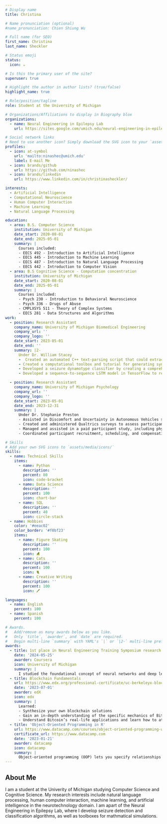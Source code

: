 ```yaml
---
# Display name
title: Christina

# Name pronunciation (optional)
#name_pronunciation: Chien Shiung Wu

# Full name (for SEO)
first_name: Christina
last_name: Sheckler

# Status emoji
status:
  icon: ☕️

# Is this the primary user of the site?
superuser: true

# Highlight the author in author lists? (true/false)
highlight_name: true

# Role/position/tagline
role: Student at the University of Michigan

# Organizations/Affiliations to display in Biography blox
organizations:
  - name: Neural Engineering in Epilepsy Lab
    url: https://sites.google.com/umich.edu/neural-engineering-in-epilepsy/home

# Social network links
# Need to use another icon? Simply download the SVG icon to your `assets/media/icons/` folder.
profiles:
  - icon: at-symbol
    url: 'mailto:ninashec@umich.edu'
    label: E-mail Me
  - icon: brands/github
    url: https://github.com/ninashec
  - icon: brands/linkedin
    url: https://www.linkedin.com/in/christinasheckler/

interests:
  - Artificial Intelligence
  - Computational Neuroscience
  - Human Computer Interaction
  - Machine Learning
  - Natural Language Processing

education:
  - area: B.S. Computer Science 
    institution: University of Michigan
    date_start: 2020-08-01
    date_end: 2025-05-01
    summary: |
      Courses included:
      - EECS 492 - Introduction to Artificial Intelligence
      - EECS 445 - Introduction to Machine Learning
      - EECS 487 - Introduction to Natural Language Processing
      - EECS 442 - Introduction to Computer Vision
  - area: B.S Cognitive Science - Computation concentration
    institution: University of Michigan
    date_start: 2020-08-01
    date_end: 2025-05-01
    summary: |
      Courses included:
      - Psych 230 - Introduction to Behavioral Neuroscience
      - Psych 336 - Drugs of Abuse
      - CMPLXSYS 511 - Theory of Complex Systems
      - EECS 281 - Data Structures and Algorithms
work:
  - position: Research Assistant
    company_name: University of Michigan Biomedical Engineering
    company_url: ''
    company_logo: ''
    date_start: 2023-05-01
    date_end: ''
    summary: |2-
      Under Dr. William Stacey
      -  Created an automated C++ text-parsing script that could extract relevant information from EEG comments file (.lay) and convert information to standard format used worldwide (BIDS format)
      - Created a computational toolbox and tutorial for generating synthetic EEG seizure data based on a mathematical model, enabling precise control over seizure onset and offset dynamics for use in developing seizure detection algorithms and training data analysis tools. Writing a manuscript on this work. 
      - Developed a seizure dynamotype classifier by creating a comprehensive preprocessing pipeline for EEG data, including high-pass and low-pass filtering, median filtering, sequence length normalization via cubic spline interpolation, and dimensionality reduction. Implemented data augmentation techniques such as series flipping to enhance model robustness. Applied sequence padding and data normalization to ensure consistent input shapes for neural networks. Constructed an LSTM neural network for classification of EEG signals, incorporating custom loss functions and evaluation metrics such as F1-score. Validated model performance through cross-validation and hyperparameter tuning, achieving improved accuracy on noisy and unbalanced EEG datasets. Created custom LSTM-GradCam to further understand the model classification.
      - Developed a sequence-to-sequence LSTM model in TensorFlow to remove white noise from EEG data. The model was trained on simulated EEG signals with white noise added at varying levels, then denoised to restore the original clean signals. Data preprocessing involved concatenating, reshaping, and padding the time-series data, followed by splitting it into training and testing sets. The model was optimized using mean squared error (MSE) to effectively filter out noise. The trained model demonstrated strong performance in removing white noise from the signals, improving data quality for subsequent analysis.

  - position: Research Assistant
    company_name: University of Michigan Psychology
    company_url: ''
    company_logo: ''
    date_start: 2023-05-01
    date_end: 2023-12-31
    summary: |
      Under Dr. Stephanie Preston
      - Assisted in Discomfort and Uncertainty in Autonomous Vehicles study exploring factors influencing passenger discomfort and trust in Autonomous Vehicles by measuring physiological stress responses and conducting post-ride surveys. 
      - Created and administered Qualtrics surveys to assess participant discomfort before and after riding in               autonomous vehicles.
      - Managed and assisted in a paid participant study, including physiological data collection (saliva samples, biometric monitoring) and analysis of survey responses.
      - Coordinated participant recruitment, scheduling, and compensation through the Prolific platform.

# Skills
# Add your own SVG icons to `assets/media/icons/`
skills:
  - name: Technical Skills
    items:
      - name: Python
        description: ''
        percent: 80
        icon: code-bracket
      - name: Data Science
        description: ''
        percent: 100
        icon: chart-bar
      - name: SQL
        description: ''
        percent: 40
        icon: circle-stack
  - name: Hobbies
    color: '#eeac02'
    color_border: '#f0bf23'
    items:
      - name: Figure Skating
        description: ''
        percent: 100
        icon: ⛸️
      - name: Cats
        description: ''
        percent: 100
        icon: 🐈 
      - name: Creative Writing
        description: ''
        percent: 100
        icon: 🖊️

languages:
  - name: English
    percent: 100
  - name: Spanish
    percent: 100

# Awards.
#   Add/remove as many awards below as you like.
#   Only `title`, `awarder`, and `date` are required.
#   Begin multi-line `summary` with YAML's `|` or `|2-` multi-line prefix and indent 2 spaces below.
awards:
  - title: 1st place in Neural Engineering Training Symposium research symposium poster competition
    date: '2024-05-25'
    awarder: Coursera
    icon: University of Michigan
    summary: |
      I studied the foundational concept of neural networks and deep learning. By the end, I was familiar with the significant technological trends driving the rise of deep learning; build, train, and apply fully connected deep neural networks; implement efficient (vectorized) neural networks; identify key parameters in a neural network’s architecture; and apply deep learning to your own applications.
  - title: Blockchain Fundamentals
    url: https://www.edx.org/professional-certificate/uc-berkeleyx-blockchain-fundamentals
    date: '2023-07-01'
    awarder: edX
    icon: edx
    summary: |
      Learned:
      - Synthesize your own blockchain solutions
      - Gain an in-depth understanding of the specific mechanics of Bitcoin
      - Understand Bitcoin’s real-life applications and learn how to attack and destroy Bitcoin, Ethereum, smart contracts and Dapps, and alternatives to Bitcoin’s Proof-of-Work consensus algorithm
  - title: 'Object-Oriented Programming in R'
    url: https://www.datacamp.com/courses/object-oriented-programming-with-s3-and-r6-in-r
    certificate_url: https://www.datacamp.com
    date: '2023-01-21'
    awarder: datacamp
    icon: datacamp
    summary: |
      Object-oriented programming (OOP) lets you specify relationships between functions and the objects that they can act on, helping you manage complexity in your code. This is an intermediate level course, providing an introduction to OOP, using the S3 and R6 systems. S3 is a great day-to-day R programming tool that simplifies some of the functions that you write. R6 is especially useful for industry-specific analyses, working with web APIs, and building GUIs.
---
```


## About Me

I am a student at the Univerity of Michigan studying Computer Science and Cognitive Science. My research interests include natural language processing, human computer interaction, machine learning, and artificial intelligence in the neurotechnology domain. I am apart of the Neural Engineering in Epilepsy Lab, where I develop seizure detection and classification algorithms, as well as toolboxes for mathmatical simulations.
